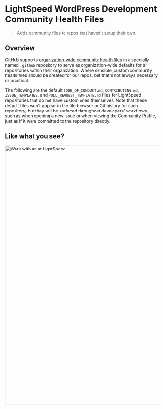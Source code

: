 # LightSpeed WordPress Development Community Health Files

> Adds community files to repos that haven't setup their own.

## Overview

GitHub supports [organization-wide community health files](https://github.blog/changelog/2019-02-21-organization-wide-community-health-files/) in a specially named `.github` repository to serve as organization-wide defaults for all repositories within their organization.  Where sensible, custom community health files should be created for our repos, but that's not always necessary or practical.

The following are the default `CODE_OF_CONDUCT.md`, `CONTRIBUTING.md`, `ISSUE_TEMPLATES`, and `PULL_REQUEST_TEMPLATE.md` files for LightSpeed repositories that do not have custom ones themselves.  Note that these default files won’t appear in the file browser or Git history for each repository, but they will be surfaced throughout developers’ workflows, such as when opening a new issue or when viewing the Community Profile, just as if it were committed to the repository directly.

## Like what you see?

<a href="https://www.lsdev.biz/contact/"><img src="https://www.lsdev.biz/wp-content/uploads/2020/02/work-with-lightspeed.png" width="850" alt="Work with us at LightSpeed"></a>